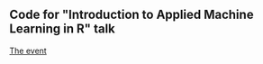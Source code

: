 ## Code for "Introduction to Applied Machine Learning in R" talk

[The event](http://www.meetup.com/Bay-Area-entrepreneur-in-statistics/events/220200214/)